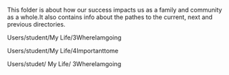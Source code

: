 This folder is about how our success impacts us as a family and community 
as a whole.It also contains info about the pathes to the current, next and 
previous directories.

Users/student/My Life/3WhereIamgoing

Users/student/My Life/4Importanttome

Users/studet/ My Life/ 3WhereIamgoing

